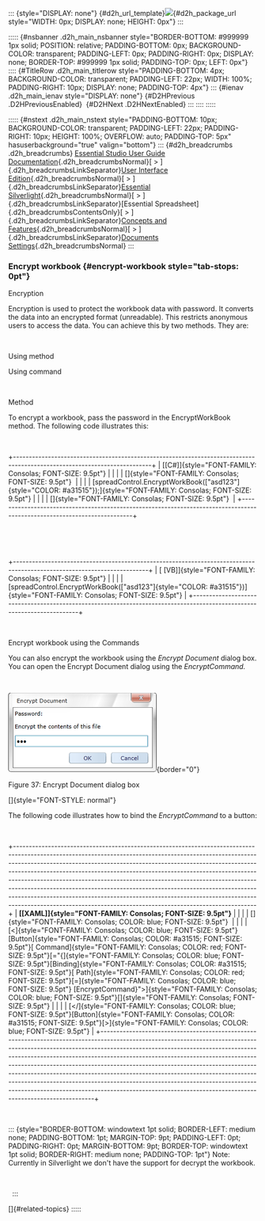 ::: {style="DISPLAY: none"}
[](ms-xhelp:///?Id=d2h_url_template){#d2h_url_template}![](!package_url!){#d2h_package_url style="WIDTH: 0px; DISPLAY: none; HEIGHT: 0px"}
:::

::::: {#nsbanner .d2h_main_nsbanner style="BORDER-BOTTOM: #999999 1px solid; POSITION: relative; PADDING-BOTTOM: 0px; BACKGROUND-COLOR: transparent; PADDING-LEFT: 0px; PADDING-RIGHT: 0px; DISPLAY: none; BORDER-TOP: #999999 1px solid; PADDING-TOP: 0px; LEFT: 0px"}
:::: {#TitleRow .d2h_main_titlerow style="PADDING-BOTTOM: 4px; BACKGROUND-COLOR: transparent; PADDING-LEFT: 22px; WIDTH: 100%; PADDING-RIGHT: 10px; DISPLAY: none; PADDING-TOP: 4px"}
::: {#ienav .d2h_main_ienav style="DISPLAY: none"}
[](ms-xhelp:///?Id=d992ef8a-6cbf-45b4-8315-ebae83c6eba6){#D2HPrevious .D2HPreviousEnabled}  [](ms-xhelp:///?Id=55ab0856-72ff-45ad-8cac-8b67b74ef42c){#D2HNext .D2HNextEnabled}
:::
::::
:::::

::::: {#nstext .d2h_main_nstext style="PADDING-BOTTOM: 10px; BACKGROUND-COLOR: transparent; PADDING-LEFT: 22px; PADDING-RIGHT: 10px; HEIGHT: 100%; OVERFLOW: auto; PADDING-TOP: 5px" hasuserbackground="true" valign="bottom"}
::: {#d2h_breadcrumbs .d2h_breadcrumbs}
[Essential Studio User Guide Documentation](ms-xhelp:///?Id=12457748-09e3-4d74-a240-8e049cedf030){.d2h_breadcrumbsNormal}[ \> ]{.d2h_breadcrumbsLinkSeparator}[User Interface Edition](ms-xhelp:///?Id=c29296b7-531c-413b-a0ec-488ca1f7f669){.d2h_breadcrumbsNormal}[ \> ]{.d2h_breadcrumbsLinkSeparator}[Essential Silverlight](ms-xhelp:///?Id=66221bd1-ba2e-43c2-94a7-618f50e01d24){.d2h_breadcrumbsNormal}[ \> ]{.d2h_breadcrumbsLinkSeparator}[Essential Spreadsheet]{.d2h_breadcrumbsContentsOnly}[ \> ]{.d2h_breadcrumbsLinkSeparator}[Concepts and Features](ms-xhelp:///?Id=56efc3c9-36bc-4be8-94d9-f1938dfb1d73){.d2h_breadcrumbsNormal}[ \> ]{.d2h_breadcrumbsLinkSeparator}[Documents Settings](ms-xhelp:///?Id=89c66f2d-6716-4edb-b65f-04d598784d3e){.d2h_breadcrumbsNormal}
:::

### Encrypt workbook {#encrypt-workbook style="tab-stops: 0pt"}

Encryption

Encryption is used to protect the workbook data with password. It converts the data into an encrypted format (unreadable). This restricts anonymous users to access the data. You can achieve this by two methods. They are:

 

Using method

Using command

 

Method

To encrypt a workbook, pass the password in the EncryptWorkBook method. The following code illustrates this:

 

+-------------------------------------------------------------------------------------------------------------------------+
| [\[C#\]]{style="FONT-FAMILY: Consolas; FONT-SIZE: 9.5pt"}                                                               |
|                                                                                                                         |
| []{style="FONT-FAMILY: Consolas; FONT-SIZE: 9.5pt"}                                                                     |
|                                                                                                                         |
| [spreadControl.EncryptWorkBook([\"asd123\"]{style="COLOR: #a31515"});]{style="FONT-FAMILY: Consolas; FONT-SIZE: 9.5pt"} |
|                                                                                                                         |
| []{style="FONT-FAMILY: Consolas; FONT-SIZE: 9.5pt"}                                                                     |
+-------------------------------------------------------------------------------------------------------------------------+

 

 

+------------------------------------------------------------------------------------------------------------------------+
| [ \[VB\]]{style="FONT-FAMILY: Consolas; FONT-SIZE: 9.5pt"}                                                             |
|                                                                                                                        |
| [spreadControl.EncryptWorkBook([\"asd123\"]{style="COLOR: #a31515"})]{style="FONT-FAMILY: Consolas; FONT-SIZE: 9.5pt"} |
+------------------------------------------------------------------------------------------------------------------------+

 

Encrypt workbook using the Commands

You can also encrypt the workbook using the *Encrypt Document* dialog box. You can open the Encrypt Document dialog using the *EncryptCommand.*

 

![](ImagesExt/image86_42.png){border="0"}

Figure 37: Encrypt Document dialog box

[]{style="FONT-STYLE: normal"} 

The following code illustrates how to bind the *EncryptCommand* to a button:

 

+----------------------------------------------------------------------------------------------------------------------------------------------------------------------------------------------------------------------------------------------------------------------------------------------------------------------------------------------------------------------------------------------------------------------------------------------------------------------------------------------------------------------------------------------------------------------------------------------------------------------------------------------+
| **[\[XAML\]]{style="FONT-FAMILY: Consolas; FONT-SIZE: 9.5pt"}**                                                                                                                                                                                                                                                                                                                                                                                                                                                                                                                                                                              |
|                                                                                                                                                                                                                                                                                                                                                                                                                                                                                                                                                                                                                                              |
| []{style="FONT-FAMILY: Consolas; COLOR: blue; FONT-SIZE: 9.5pt"}                                                                                                                                                                                                                                                                                                                                                                                                                                                                                                                                                                             |
|                                                                                                                                                                                                                                                                                                                                                                                                                                                                                                                                                                                                                                              |
| [\<]{style="FONT-FAMILY: Consolas; COLOR: blue; FONT-SIZE: 9.5pt"}[Button]{style="FONT-FAMILY: Consolas; COLOR: #a31515; FONT-SIZE: 9.5pt"}[ Command]{style="FONT-FAMILY: Consolas; COLOR: red; FONT-SIZE: 9.5pt"}[=\"{]{style="FONT-FAMILY: Consolas; COLOR: blue; FONT-SIZE: 9.5pt"}[Binding]{style="FONT-FAMILY: Consolas; COLOR: #a31515; FONT-SIZE: 9.5pt"}[ Path]{style="FONT-FAMILY: Consolas; COLOR: red; FONT-SIZE: 9.5pt"}[=]{style="FONT-FAMILY: Consolas; COLOR: blue; FONT-SIZE: 9.5pt"} [EncryptCommand}\"\>]{style="FONT-FAMILY: Consolas; COLOR: blue; FONT-SIZE: 9.5pt"}[]{style="FONT-FAMILY: Consolas; FONT-SIZE: 9.5pt"} |
|                                                                                                                                                                                                                                                                                                                                                                                                                                                                                                                                                                                                                                              |
| [\</]{style="FONT-FAMILY: Consolas; COLOR: blue; FONT-SIZE: 9.5pt"}[Button]{style="FONT-FAMILY: Consolas; COLOR: #a31515; FONT-SIZE: 9.5pt"}[\>]{style="FONT-FAMILY: Consolas; COLOR: blue; FONT-SIZE: 9.5pt"}                                                                                                                                                                                                                                                                                                                                                                                                                               |
+----------------------------------------------------------------------------------------------------------------------------------------------------------------------------------------------------------------------------------------------------------------------------------------------------------------------------------------------------------------------------------------------------------------------------------------------------------------------------------------------------------------------------------------------------------------------------------------------------------------------------------------------+

 

::: {style="BORDER-BOTTOM: windowtext 1pt solid; BORDER-LEFT: medium none; PADDING-BOTTOM: 1pt; MARGIN-TOP: 9pt; PADDING-LEFT: 0pt; PADDING-RIGHT: 0pt; MARGIN-BOTTOM: 9pt; BORDER-TOP: windowtext 1pt solid; BORDER-RIGHT: medium none; PADDING-TOP: 1pt"}
Note: Currently in Silverlight we don't have the support for decrypt the workbook.

 

 
:::

[]{#related-topics}
:::::
